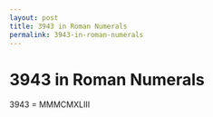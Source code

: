 ```yaml
---
layout: post
title: 3943 in Roman Numerals
permalink: 3943-in-roman-numerals
---
```


# 3943 in Roman Numerals

3943 = MMMCMXLIII
